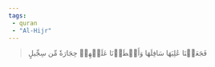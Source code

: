 ```yaml
---
tags: 
 - quran 
 - "Al-Hijr"
---
```


> فَجَعَلۡنَا عَٰلِيَهَا سَافِلَهَا وَأَمۡطَرۡنَا عَلَيۡهِمۡ حِجَارَةٗ مِّن سِجِّيلٍ
